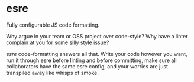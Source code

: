 # esre
Fully configurable JS code formatting.

Why argue in your team or OSS project over code-style? Why have a linter complain at you for some silly style issue?

*esre* code-formatting answers all that. Write your code however you want, run it through esre before linting and before committing, make sure all collaborators have the same esre config, and your worries are just transpiled away like whisps of smoke.

